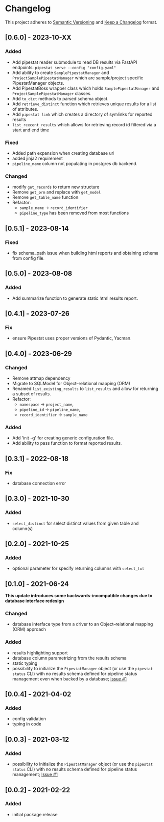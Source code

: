 # Changelog

This project adheres to [Semantic Versioning](https://semver.org/spec/v2.0.0.html) and [Keep a Changelog](https://keepachangelog.com/en/1.0.0/) format.

## [0.6.0] - 2023-10-XX
### Added

- Add pipestat reader submodule to read DB results via FastAPI endpoints: `pipestat serve --config "config.yaml"`
- Add ability to create `SamplePipestatManager` and `ProjectSamplePipestatManager` which are sample/project specific PipestatManager objects.
- Add PipestatBoss wrapper class which holds `SamplePipestatManager` and `ProjectSamplePipestatManager` classes.
- Add `to_dict` methods to parsed schema object.
- Add `retrieve_distinct` function which retrieves unique results for a list of attributes.
- Add `pipestat link` which creates a directory of symlinks for reported results
- `list_reecent_results` which allows for retrieving record id filtered via a start and end time

### Fixed
- Added path expansion when creating database url
- added jinja2 requirement
- `pipeline_name` column not populating in postgres db backend.

### Changed
- modify `get_records` to return new structure
- Remove `get_orm` and replace with `get_model`
- Remove `get_table_name` function
- Refactor:
  - `sample_name` -> `record_identifier`
  - `pipeline_type` has been removed from most functions

## [0.5.1] - 2023-08-14
### Fixed

- fix schema_path issue when building html reports and obtaining schema from config file.

## [0.5.0] - 2023-08-08
### Added

- Add summarize function to generate static html results report.

## [0.4.1] - 2023-07-26

### Fix

- ensure Pipestat uses proper versions of Pydantic, Yacman.

## [0.4.0] - 2023-06-29

### Changed

- Remove attmap dependency
- Migrate to SQLModel for Object–relational mapping (ORM)
- Renamed `list_existing_results` to `list_results` and allow for returning a subset of results.
- Refactor: 
  - `namespace` -> `project_name`, 
  - `pipeline_id` -> `pipeline_name`, 
  - `record_identifier` -> `sample_name`

### Added

- Add 'init -g' for creating generic configuration file.
- Add ability to pass function to format reported results.

## [0.3.1] - 2022-08-18

### Fix

- database connection error

## [0.3.0] - 2021-10-30

### Added

- `select_distinct` for select distinct values from given table and column(s)

## [0.2.0] - 2021-10-25

### Added

- optional parameter for specify returning columns with `select_txt`
 
## [0.1.0] - 2021-06-24

**This update introduces some backwards-incompatible changes due to database interface redesign**

### Changed

- database interface type from a driver to an Object–relational mapping (ORM) approach

### Added

- results highlighting support
- database column parametrizing from the results schema
- static typing
- possibility to initialize the `PipestatManager` object (or use the `pipestat status` CLI) with no results schema defined for pipeline status management even when backed by a database; [Issue #1](https://github.com/pepkit/pipestat/issues/1)

## [0.0.4] - 2021-04-02

### Added

- config validation
- typing in code

## [0.0.3] - 2021-03-12

### Added

- possibility to initialize the `PipestatManager` object (or use the `pipestat status` CLI) with no results schema defined for pipeline status management; [Issue #1](https://github.com/pepkit/pipestat/issues/1)

## [0.0.2] - 2021-02-22

### Added

- initial package release

